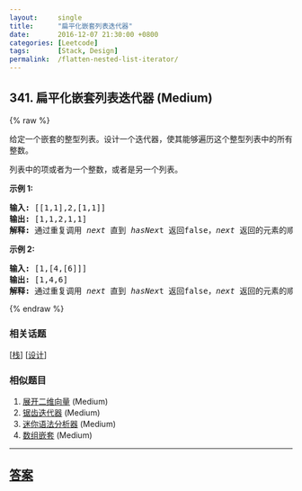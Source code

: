 ```yaml
---
layout:     single
title:      "扁平化嵌套列表迭代器"
date:       2016-12-07 21:30:00 +0800
categories: [Leetcode]
tags:       [Stack, Design]
permalink:  /flatten-nested-list-iterator/
---
```


## 341. 扁平化嵌套列表迭代器 (Medium)

{% raw %}

<p>给定一个嵌套的整型列表。设计一个迭代器，使其能够遍历这个整型列表中的所有整数。</p>

<p>列表中的项或者为一个整数，或者是另一个列表。</p>

<p><strong>示例 1:</strong></p>

<pre><strong>输入: </strong>[[1,1],2,[1,1]]
<strong>输出: </strong>[1,1,2,1,1]
<strong>解释: </strong>通过重复调用&nbsp;<em>next </em>直到&nbsp;<em>hasNex</em>t 返回false，<em>next&nbsp;</em>返回的元素的顺序应该是: <code>[1,1,2,1,1]</code>。</pre>

<p><strong>示例 2:</strong></p>

<pre><strong>输入: </strong>[1,[4,[6]]]
<strong>输出: </strong>[1,4,6]
<strong>解释: </strong>通过重复调用&nbsp;<em>next&nbsp;</em>直到&nbsp;<em>hasNex</em>t 返回false，<em>next&nbsp;</em>返回的元素的顺序应该是: <code>[1,4,6]</code>。
</pre>

{% endraw %}

### 相关话题
  [[栈](https://github.com/openset/leetcode/tree/master/tag/stack/README.md)]
  [[设计](https://github.com/openset/leetcode/tree/master/tag/design/README.md)]

### 相似题目
  1. [展开二维向量](/flatten-2d-vector) (Medium)
  1. [锯齿迭代器](/zigzag-iterator) (Medium)
  1. [迷你语法分析器](/mini-parser) (Medium)
  1. [数组嵌套](/array-nesting) (Medium)

---

## [答案](https://github.com/openset/leetcode/tree/master/problems/flatten-nested-list-iterator)
